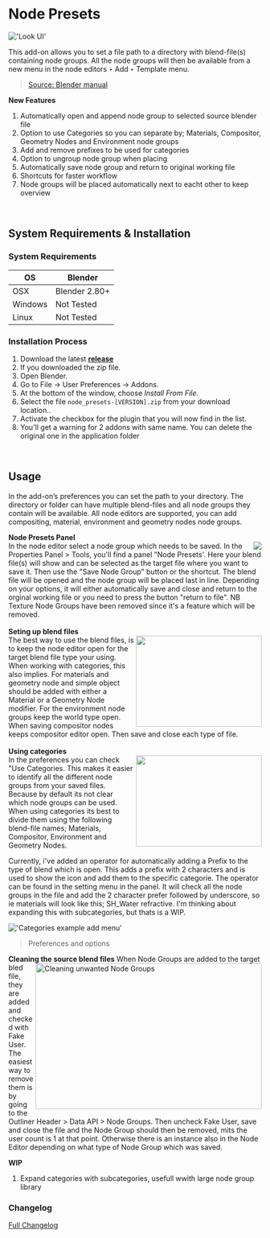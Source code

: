 # Node Presets

!['Look UI'](https://raw.githubusercontent.com/wiki/schroef/node-presets/images/node-presets-v015.png?v22092022)



This add-on allows you to set a file path to a directory with blend-file(s) containing node groups. All the node groups will then be available from a new menu in the node editors ‣ Add ‣ Template menu.
> [Source: Blender manual](https://docs.blender.org/manual/en/2.83/addons/node/node_presets.html)


<b>New Features</b>

1. Automatically open and append node group to selected source blender file
2. Option to use Categories so you can separate by; Materials, Compositor, Geometry Nodes and Environment node groups
2. Add and remove prefixes to be used for categories
4. Option to ungroup node group when placing
5. Automatically save node group and return to original working file
6. Shortcuts for faster workflow
7. Node groups will be placed automatically next to eacht other to keep overview


<br>

## System Requirements & Installation

### System Requirements

| **OS** | **Blender** |
| ------------- | ------------- |
| OSX | Blender 2.80+ |
| Windows | Not Tested |
| Linux | Not Tested |


### Installation Process

1. Download the latest <b>[release](https://github.com/schroef/node-presets/releases/)</b>
2. If you downloaded the zip file.
3. Open Blender.
4. Go to File -> User Preferences -> Addons.
5. At the bottom of the window, choose *Install From File*.
6. Select the file `node_presets-[VERSION].zip` from your download location..
7. Activate the checkbox for the plugin that you will now find in the list.
8. You'll get a warning for 2 addons with same name. You can delete the original one in the application folder

<br>

## Usage

In the add-on’s preferences you can set the path to your directory. The directory or folder can have multiple blend-files and all node groups they contain will be available. All node editors are supported, you can add compositing, material, environment and geometry nodes node groups. 

<b>Node Presets Panel</b><br>
<img align="right" src="https://raw.githubusercontent.com/wiki/schroef/node-presets/images/node-presets-properties-panel-v015.png?23092022">
In the node editor select a node group which needs to be saved. In the Properties Panel > Tools, you'll find a panel "Node Presets'. Here your blend file(s) will show and can be selected as the target file where you want to save it. Then use the "Save Node Group" button or the shortcut. The blend file will be opened and the node group will be placed last in line. Depending on your options, it will either automatically save and close and return to the orginal working file or you need to press the button "return to file". NB Texture Node Groups have been removed since it's a feature which will be removed.
<br>
<br>
<b>Seting up blend files</b><br>
<img align="right" width="250" height="181" src="https://raw.githubusercontent.com/wiki/schroef/node-presets/images/node-presets-file-setup-v015.png?23092022">
The best way to use the blend files, is to keep the node editor open for the target blend file type your using. When working with categories, this also implies. For materials and geometry node and simple object should be added with either a Material or a Geometry Node modifier. For the environment node groups keep the world type open. When saving compositor nodes keeps compositor editor open. Then save and close each type of file.
<br>
<br>
<b>Using categories</b><br>
<img align="right" width="250" height="181" src="https://raw.githubusercontent.com/wiki/schroef/node-presets/images/node-presets-using-categories-v015.png?23092022">
In the preferences you can check "Use Categories. This makes it easier to identify all the different node groups from your saved files. Because by default its not clear which node groups can be used. When using categories its best to divide them using the following blend-file names; Materials, Compositor, Environment and Geometry Nodes. 

Currently, i've added an operator for automatically adding a Prefix to the type of blend which is open. This adds a prefix with 2 characters and is used to show the icon and add them to the specific categorie. The operator can be found in the setting menu in the panel. It will check all the node groups in the file and add the 2 character prefer followed by underscore, so ie materials will look like this; SH_Water refractive. I'm thinking about expanding this with subcategories, but thats is a WIP.

!['Categories example add menu'](https://raw.githubusercontent.com/wiki/schroef/node-presets/images/node-presets-preferences-v015.png?23092022)
> Preferences and options


<b>Cleaning the source blend files</b>
<img alt="Cleaning unwanted Node Groups" align="right" width="450" height="290" src="https://raw.githubusercontent.com/wiki/schroef/node-presets/images/cleaning-blend-files.gif?23092022">
When Node Groups are added to the target bled file, they are added and checked with Fake User. The easiest way to remove them is by going to the Outliner Header > Data API > Node Groups. Then uncheck Fake User, save and close the file and the Node Group should then be removed, mits the user count is 1 at that point. Otherwise there is an instance also in the Node Editor depending on what type of Node Group which was saved.

<!-- !['Cleaning unwanted Node Groups'](https://raw.githubusercontent.com/wiki/schroef/node-presets/images/cleaning-blend-files.gif?23092022) -->
<!-- > Cleaning unwanted Node Groups -->

<b>WIP</b>

1. Expand categories with subcategories, usefull wwith large node group library




### Changelog
[Full Changelog](CHANGELOG.md)
